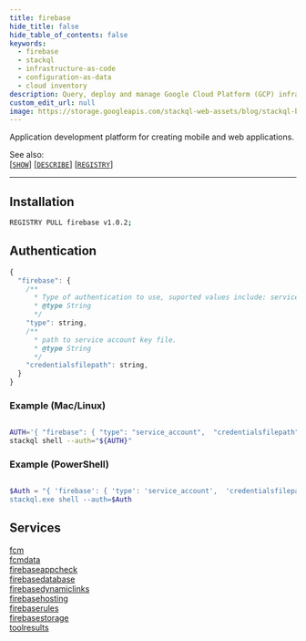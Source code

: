 ```yaml
---
title: firebase
hide_title: false
hide_table_of_contents: false
keywords:
  - firebase
  - stackql
  - infrastructure-as-code
  - configuration-as-data
  - cloud inventory
description: Query, deploy and manage Google Cloud Platform (GCP) infrastructure and resources using SQL
custom_edit_url: null
image: https://storage.googleapis.com/stackql-web-assets/blog/stackql-blog-post-featured-image.png
---
```

Application development platform for creating mobile and web applications.  
    

See also:   
[[` SHOW `]](https://stackql.io/docs/language-spec/show) [[` DESCRIBE `]](https://stackql.io/docs/language-spec/describe)  [[` REGISTRY `]](https://stackql.io/docs/language-spec/registry)
* * * 

## Installation
```bash
REGISTRY PULL firebase v1.0.2;
```

## Authentication
```javascript
{
  "firebase": {
    /**
      * Type of authentication to use, suported values include: service_account, interactive
      * @type String
      */
    "type": string, 
    /**
      * path to service account key file.
      * @type String
      */
    "credentialsfilepath": string, 
  }
}
```
### Example (Mac/Linux)
```bash

AUTH='{ "firebase": { "type": "service_account",  "credentialsfilepath": "creds/sa-key.json" }}'
stackql shell --auth="${AUTH}"

```
### Example (PowerShell)
```powershell

$Auth = "{ 'firebase': { 'type': 'service_account',  'credentialsfilepath': 'creds/sa-key.json' }}'
stackql.exe shell --auth=$Auth

```
## Services
<div class="row">
<div class="providerDocColumn">
<a href="/providers/firebase/fcm/">fcm</a><br />
<a href="/providers/firebase/fcmdata/">fcmdata</a><br />
<a href="/providers/firebase/firebaseappcheck/">firebaseappcheck</a><br />
<a href="/providers/firebase/firebasedatabase/">firebasedatabase</a><br />
<a href="/providers/firebase/firebasedynamiclinks/">firebasedynamiclinks</a><br />
</div>
<div class="providerDocColumn">
<a href="/providers/firebase/firebasehosting/">firebasehosting</a><br />
<a href="/providers/firebase/firebaserules/">firebaserules</a><br />
<a href="/providers/firebase/firebasestorage/">firebasestorage</a><br />
<a href="/providers/firebase/toolresults/">toolresults</a><br />
</div>
</div>
